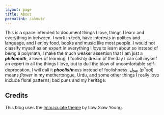 ```yaml
---
layout: page
title: About
permalink: /about/
---
```


This is a space intended to document things I love, things I learn and everything in between. I work in tech, have interests in politics and language, and I enjoy food, books and music like most people. I would not classify myself as an expert in everything I love to learn about so instead of being a polymath, I make the much weaker assertion that I am just a ***philomath***, a lover of learning. I foolishly dream of the day I can call myself an expert in all the things I love, but to dull the blow of uncomfortable self-deprecation, I will call it ***phoolish***ness instead of foolishness. پھول (*p<sup>h</sup>ool*) means *flower* in my mothertongue, Urdu, and some other things I really love include floral patterns, bad puns and my heritage.


## Credits
This blog uses the [Immaculate theme](https://www.github.com/siawyoung/immaculate) by Law Siaw Young.
